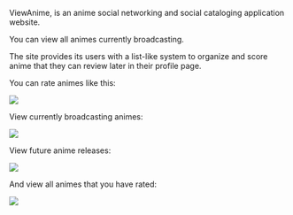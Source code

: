 <p>ViewAnime, is an anime social networking and social cataloging application website.</p>
<p>You can view all animes currently broadcasting. </p>
<p>The site provides its users with a list-like system to organize and score anime that they can review later in their profile page.</p>

<p>You can rate animes like this: </p>
<img src="https://i.imgur.com/WkC6jbr.png"/>
<p>View currently broadcasting animes: </p>
<img src="https://i.imgur.com/jHbnlR5.png"/>
<p>View future anime releases: </p>
<img src="https://i.imgur.com/nJCjnaT.png" />
<p>And view all animes that you have rated: </p>
<img src="https://i.imgur.com/namKa1D.png" />
